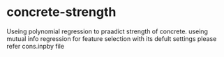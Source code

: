 # concrete-strength

Useing polynomial regression to praadict strength of concrete.
useing mutual info regression for feature selection with its defult settings 
please refer cons.inpby file
